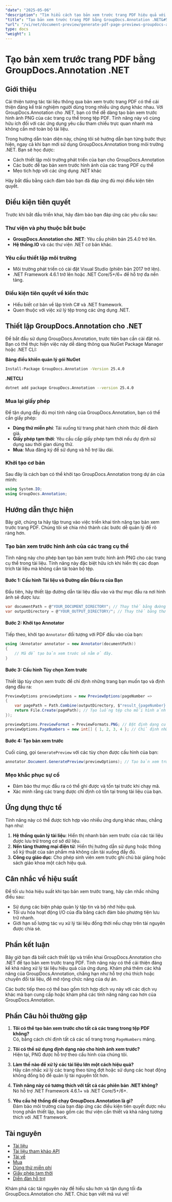 ```yaml
---
"date": "2025-05-06"
"description": "Tìm hiểu cách tạo bản xem trước trang PDF hiệu quả với GroupDocs.Annotation cho .NET. Tăng cường tương tác tài liệu và hợp lý hóa quy trình làm việc của bạn."
"title": "Tạo bản xem trước trang PDF bằng GroupDocs.Annotation .NET&#58; Hướng dẫn toàn diện"
"url": "/vi/net/document-preview/generate-pdf-page-previews-groupdocs-annotation-net/"
type: docs
"weight": 1
---
```


# Tạo bản xem trước trang PDF bằng GroupDocs.Annotation .NET

## Giới thiệu

Cải thiện tương tác tài liệu thông qua bản xem trước trang PDF có thể cải thiện đáng kể trải nghiệm người dùng trong nhiều ứng dụng khác nhau. Với GroupDocs.Annotation cho .NET, bạn có thể dễ dàng tạo bản xem trước hình ảnh PNG của các trang cụ thể trong tệp PDF. Tính năng này vô cùng hữu ích đối với các ứng dụng yêu cầu tham chiếu trực quan nhanh mà không cần mở toàn bộ tài liệu.

Trong hướng dẫn toàn diện này, chúng tôi sẽ hướng dẫn bạn từng bước thực hiện, ngay cả khi bạn mới sử dụng GroupDocs.Annotation trong môi trường .NET. Bạn sẽ học được:
- Cách thiết lập môi trường phát triển của bạn cho GroupDocs.Annotation
- Các bước để tạo bản xem trước hình ảnh của các trang PDF cụ thể
- Mẹo tích hợp với các ứng dụng .NET khác

Hãy bắt đầu bằng cách đảm bảo bạn đã đáp ứng đủ mọi điều kiện tiên quyết.

## Điều kiện tiên quyết

Trước khi bắt đầu triển khai, hãy đảm bảo bạn đáp ứng các yêu cầu sau:

### Thư viện và phụ thuộc bắt buộc

- **GroupDocs.Annotation cho .NET**: Yêu cầu phiên bản 25.4.0 trở lên.
- **Hệ thống.IO** và các thư viện .NET cơ bản khác.

### Yêu cầu thiết lập môi trường

- Môi trường phát triển có cài đặt Visual Studio (phiên bản 2017 trở lên).
- .NET Framework 4.6.1 trở lên hoặc .NET Core/5+/6+ để hỗ trợ đa nền tảng.

### Điều kiện tiên quyết về kiến thức

- Hiểu biết cơ bản về lập trình C# và .NET framework.
- Quen thuộc với việc xử lý tệp trong các ứng dụng .NET.

## Thiết lập GroupDocs.Annotation cho .NET

Để bắt đầu sử dụng GroupDocs.Annotation, trước tiên bạn cần cài đặt nó. Bạn có thể thực hiện việc này dễ dàng thông qua NuGet Package Manager hoặc .NET CLI:

**Bảng điều khiển quản lý gói NuGet**
```bash
Install-Package GroupDocs.Annotation -Version 25.4.0
```

**.NETCLI**
```bash
dotnet add package GroupDocs.Annotation --version 25.4.0
```

### Mua lại giấy phép

Để tận dụng đầy đủ mọi tính năng của GroupDocs.Annotation, bạn có thể cần giấy phép:
- **Dùng thử miễn phí**: Tải xuống từ trang phát hành chính thức để đánh giá.
- **Giấy phép tạm thời**: Yêu cầu cấp giấy phép tạm thời nếu dự định sử dụng sau thời gian dùng thử.
- **Mua**: Mua đăng ký để sử dụng và hỗ trợ lâu dài.

### Khởi tạo cơ bản

Sau đây là cách bạn có thể khởi tạo GroupDocs.Annotation trong dự án của mình:
```csharp
using System.IO;
using GroupDocs.Annotation;
```

## Hướng dẫn thực hiện

Bây giờ, chúng ta hãy tập trung vào việc triển khai tính năng tạo bản xem trước trang PDF. Chúng tôi sẽ chia nhỏ thành các bước dễ quản lý để rõ ràng hơn.

### Tạo bản xem trước hình ảnh của các trang cụ thể

Tính năng này cho phép bạn tạo bản xem trước hình ảnh PNG cho các trang cụ thể trong tài liệu. Tính năng này đặc biệt hữu ích khi hiển thị các đoạn trích tài liệu mà không cần tải toàn bộ tệp.

#### Bước 1: Cấu hình Tài liệu và Đường dẫn Đầu ra của Bạn

Đầu tiên, hãy thiết lập đường dẫn tài liệu đầu vào và thư mục đầu ra nơi hình ảnh sẽ được lưu:
```csharp
var documentPath = @"YOUR_DOCUMENT_DIRECTORY"; // Thay thế bằng đường dẫn tài liệu của bạn
var outputDirectory = @"YOUR_OUTPUT_DIRECTORY/"; // Thay thế bằng thư mục đầu ra mong muốn của bạn
```

#### Bước 2: Khởi tạo Annotator

Tiếp theo, khởi tạo `Annotator` đối tượng với PDF đầu vào của bạn:
```csharp
using (Annotator annotator = new Annotator(documentPath))
{
    // Mã để tạo bản xem trước sẽ nằm ở đây.
}
```

#### Bước 3: Cấu hình Tùy chọn Xem trước

Thiết lập tùy chọn xem trước để chỉ định những trang bạn muốn tạo và định dạng đầu ra:
```csharp
PreviewOptions previewOptions = new PreviewOptions(pageNumber =>
{
    var pagePath = Path.Combine(outputDirectory, $"result_{pageNumber}.png");
    return File.Create(pagePath); // Tạo luồng tệp cho mỗi hình ảnh đầu ra
});

previewOptions.PreviewFormat = PreviewFormats.PNG; // Đặt định dạng của bản xem trước thành PNG.
previewOptions.PageNumbers = new int[] { 1, 2, 3, 4 }; // Chỉ định những trang nào sẽ tạo bản xem trước.
```

#### Bước 4: Tạo bản xem trước

Cuối cùng, gọi `GeneratePreview` với các tùy chọn được cấu hình của bạn:
```csharp
annotator.Document.GeneratePreview(previewOptions); // Tạo bản xem trước dựa trên các tùy chọn đã cấu hình.
```

### Mẹo khắc phục sự cố

- Đảm bảo thư mục đầu ra có thể ghi được và tồn tại trước khi chạy mã.
- Xác minh rằng các trang được chỉ định có tồn tại trong tài liệu của bạn.

## Ứng dụng thực tế

Tính năng này có thể được tích hợp vào nhiều ứng dụng khác nhau, chẳng hạn như:
1. **Hệ thống quản lý tài liệu**: Hiển thị nhanh bản xem trước của các tài liệu được lưu trữ trong cơ sở dữ liệu.
2. **Nền tảng thương mại điện tử**: Hiển thị hướng dẫn sử dụng hoặc thông số kỹ thuật của sản phẩm mà không cần tải xuống đầy đủ.
3. **Công cụ giáo dục**: Cho phép sinh viên xem trước ghi chú bài giảng hoặc sách giáo khoa một cách hiệu quả.

## Cân nhắc về hiệu suất

Để tối ưu hóa hiệu suất khi tạo bản xem trước trang, hãy cân nhắc những điều sau:
- Sử dụng các biện pháp quản lý tập tin và bộ nhớ hiệu quả.
- Tối ưu hóa hoạt động I/O của đĩa bằng cách đảm bảo phương tiện lưu trữ nhanh.
- Giới hạn số lượng tác vụ xử lý tài liệu đồng thời nếu chạy trên tài nguyên được chia sẻ.

## Phần kết luận

Bây giờ bạn đã biết cách thiết lập và triển khai GroupDocs.Annotation cho .NET để tạo bản xem trước trang PDF. Tính năng này có thể cải thiện đáng kể khả năng xử lý tài liệu hiệu quả của ứng dụng. Khám phá thêm các khả năng của GroupDocs.Annotation, chẳng hạn như hỗ trợ chú thích hoặc chuyển đổi tài liệu, để mở rộng chức năng của dự án.

Các bước tiếp theo có thể bao gồm tích hợp dịch vụ này với các dịch vụ khác mà bạn cung cấp hoặc khám phá các tính năng nâng cao hơn của GroupDocs.Annotation.

## Phần Câu hỏi thường gặp

1. **Tôi có thể tạo bản xem trước cho tất cả các trang trong tệp PDF không?**  
   Có, bằng cách chỉ định tất cả các số trang trong `PageNumbers` mảng.

2. **Tôi có thể sử dụng định dạng nào cho hình ảnh xem trước?**  
   Hiện tại, PNG được hỗ trợ theo cấu hình của chúng tôi.

3. **Làm thế nào để xử lý các tài liệu lớn một cách hiệu quả?**  
   Hãy cân nhắc xử lý các trang theo từng đợt hoặc sử dụng các hoạt động không đồng bộ để quản lý tài nguyên tốt hơn.

4. **Tính năng này có tương thích với tất cả các phiên bản .NET không?**  
   Nó hỗ trợ .NET Framework 4.6.1+ và .NET Core/5+/6+.

5. **Yêu cầu hệ thống để chạy GroupDocs.Annotation là gì?**  
   Đảm bảo môi trường của bạn đáp ứng các điều kiện tiên quyết được nêu trong phần thiết lập, bao gồm các thư viện cần thiết và khả năng tương thích với .NET framework.

## Tài nguyên

- [Tài liệu](https://docs.groupdocs.com/annotation/net/)
- [Tài liệu tham khảo API](https://reference.groupdocs.com/annotation/net/)
- [Tải về](https://releases.groupdocs.com/annotation/net/)
- [Mua](https://purchase.groupdocs.com/buy)
- [Dùng thử miễn phí](https://releases.groupdocs.com/annotation/net/)
- [Giấy phép tạm thời](https://purchase.groupdocs.com/temporary-license/)
- [Diễn đàn hỗ trợ](https://forum.groupdocs.com/c/annotation/) 

Khám phá các tài nguyên này để hiểu sâu hơn và tận dụng tối đa GroupDocs.Annotation cho .NET. Chúc bạn viết mã vui vẻ!